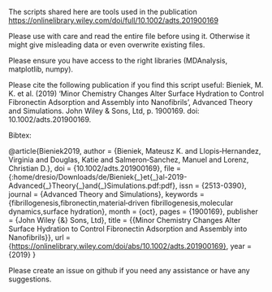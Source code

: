 The scripts shared here are tools used in the publication https://onlinelibrary.wiley.com/doi/full/10.1002/adts.201900169

Please use with care and read the entire file before using it. Otherwise it might give misleading data or even overwrite existing files.

Please ensure you have access to the right libraries (MDAnalysis, matplotlib, numpy). 

Please cite the following publication if you find this script useful:
Bieniek, M. K. et al. (2019) ‘Minor Chemistry Changes Alter Surface Hydration to Control Fibronectin Adsorption and Assembly into Nanofibrils’, Advanced Theory and Simulations. John Wiley & Sons, Ltd, p. 1900169. doi: 10.1002/adts.201900169.

Bibtex:

@article{Bieniek2019,
author = {Bieniek, Mateusz K. and Llopis‐Hernandez, Virginia and Douglas, Katie and Salmeron‐Sanchez, Manuel and Lorenz, Christian D.},
doi = {10.1002/adts.201900169},
file = {:home/dresio/Downloads/de/Bieniek{\_}et{\_}al-2019-Advanced{\_}Theory{\_}and{\_}Simulations.pdf:pdf},
issn = {2513-0390},
journal = {Advanced Theory and Simulations},
keywords = {fibrillogenesis,fibronectin,material‐driven fibrillogenesis,molecular dynamics,surface hydration},
month = {oct},
pages = {1900169},
publisher = {John Wiley {\&} Sons, Ltd},
title = {{Minor Chemistry Changes Alter Surface Hydration to Control Fibronectin Adsorption and Assembly into Nanofibrils}},
url = {https://onlinelibrary.wiley.com/doi/abs/10.1002/adts.201900169},
year = {2019}
}

Please create an issue on github if you need any assistance or have any suggestions.